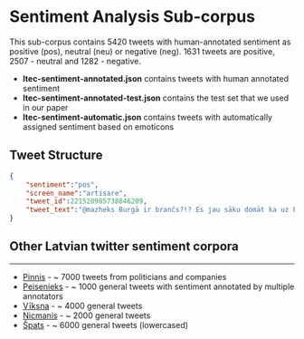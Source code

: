 # Sentiment Analysis Sub-corpus

This sub-corpus contains 5420 tweets with human-annotated sentiment as positive (pos), neutral (neu) or negative (neg). 1631 tweets are positive, 2507 - neutral and 1282 - negative.

- **ltec-sentiment-annotated.json** contains tweets with human annotated sentiment
- **ltec-sentiment-annotated-test.json** contains the test set that we used in our paper
- **ltec-sentiment-automatic.json** contains tweets with automatically assigned sentiment based on emoticons

## Tweet Structure
```json
{   
	"sentiment":"pos",
	"screen_name":"artisare",
	"tweet_id":221520985738846209,
	"tweet_text":"@mazheks Burgā ir brančs?!? Es jau sāku domāt ka uz Pērli jāmauc ēst pirms tam Illy paķerot kafiju. Cikos domā?"
}
```


## Other Latvian twitter sentiment corpora
---------
* [Pinnis](https://github.com/pmarcis/latvian-tweet-corpus) - ~ 7000 tweets from politicians and companies
* [Peisenieks](https://github.com/FnTm/latvian-tweet-sentiment-corpus) - ~ 1000 general tweets with sentiment annotated by multiple annotators
* [Vīksna](https://github.com/RinaldsViksna/sikzinu_analize) - ~ 4000 general tweets
* [Nicmanis](https://github.com/nicemanis/LV-twitter-sentiment-corpus) - ~ 2000 general tweets
* [Špats](https://github.com/gatis/om) - ~ 6000 general tweets (lowercased)